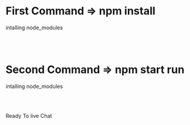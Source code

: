 <h1 style="color: 'red';">First Command => npm install</h1>
<p>intalling node_modules</p>
<br>
<br>
<h1>Second Command => npm start run</h1>
<p>intalling node_modules</p>
<br>
<br>
<p>Ready To live Chat</p>
